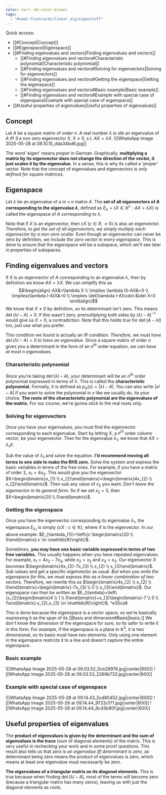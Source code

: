 ```yaml
---
color: var(--mk-color-brown)
tags:
  - "#sem2-flashcards/linear_alg/eigenstuff"
---
```

Quick access:
- [[#Concept|Concept]]
- [[#Eigenspace|Eigenspace]]
- [[#Finding eigenvalues and vectors|Finding eigenvalues and vectors]]
	- [[#Finding eigenvalues and vectors#Characteristic polynomial|Characteristic polynomial]]
	- [[#Finding eigenvalues and vectors#Solving for eigenvectors|Solving for eigenvectors]]
	- [[#Finding eigenvalues and vectors#Getting the eigenspace|Getting the eigenspace]]
	- [[#Finding eigenvalues and vectors#Basic example|Basic example]]
	- [[#Finding eigenvalues and vectors#Example with special case of eigenspace|Example with special case of eigenspace]]
- [[#Useful properties of eigenvalues|Useful properties of eigenvalues]]

## Concept
Let $A$ be a square matrix of order $n$. A real number $\lambda$ is stb an eigenvalue of $A$ iff $\exists$ a non zero eigenvector $X$, $X\ne 0$, s.t. $AX=\lambda X$.
![[WhatsApp Image 2025-05-28 at 08.10.15_dda34bd6.jpg]]

The word 'eigen' means *proper* in German. Graphically, **multiplying a matrix by its eigenvector does not change the direction of the vector, it just scales it by the eigenvalue.** In a sense, this is why its called a 'proper' vector. Note that the concept of eigenvalues and eigenvectors is *only defined for square matrices.*

## Eigenspace
Let $\lambda$ be an eigenvalue of a $m\times n$ matrix $A$. The **set of all eigenvectors of $A$ corresponding to the eigenvalue $\lambda$**, defined as $E_{\lambda} = \{X \in \mathbb{R}^{n}: AX=\lambda X\}$ is called the eigenspace of $A$ corresponding to $\lambda$.

Note that if $X$ is an eigenvector, then $cX$ ($c \in R, \ne 0$) is also an eigenvector. Therefore, *to get the set of all eigenvectors, we simply multiply each eigenvector by a non-zero scalar.* Even though an eigenvector can never be zero by definition, *we include the zero vector in every eigenspace.* This is done to ensure that the eigenspace will be a subspace, which we'll see later in properties of subspaces. 

## Finding eigenvalues and vectors
If $X$ is an eigenvector of $A$ corresponding to an eigenvalue $\lambda$, then by definition we know $AX=\lambda X$. We can simplify this as
$$\begin{align}
AX&=\lambda X \\
\implies \lambda IX-AX&=0 \\
\implies(\lambda I-A)X&=0 \\ 
\implies \det(\lambda I-A)\cdot &\det X=0
\end{align}$$
We know that $X\ne 0$ by definition, so its determinant isn't zero. This means $\det(\lambda I-A)=0$. If this wasn't zero, premultiplying both sides by $(\lambda I-A)^{-1}$ would give us $X=0$, a contradiction. Note that this holds true for $\det(A-\lambda I)$ too, just use what you prefer.

This condition we found is actually an iff condition. *Therefore, we must have $\det(\lambda I-A)=0$ to have an eigenvalue.* Since a square matrix of order $n$ gives you a determinant in the form of an $n^{th}$ order equation, *we can have at most $n$ eigenvalues.* 

### Characteristic polynomial
Since you're taking $\det(\lambda I-A)$, your determinant will be an $n^{th}$ order polynomial expressed in terms of $\lambda$. This is called the **characteristic polynomial.** Formally, it is defined as $p_{A}(x)=|\lambda I-A|$. You can also write $|xI-A|$ if you want to solve the polynomial in $x$ like we usually do, its your choice. **The roots of the characteristic polynomial are the eigenvalues of the matrix.** For our course, we're gonna stick to the real roots only.

### Solving for eigenvectors
Once you have your eigenvalues, you must find the eigenvector corresponding to each eigenvalue. Start by letting $X$, a $n^{th}$ order column vector, be your eigenvector. Then for the eigenvalue $\lambda_{1}$, we know that $AX=\lambda_{1}X$.

Sub the value of $\lambda_{1}$ and solve the equation. **I'd recommend moving all terms to one side to make the RHS zero.** Solve the system and express the basic variables in terms of the free ones. For example, if you have a matrix of order 2, $x_{1}=4x_{2}$. This would give you the eigenvector $X=\begin{bmatrix}x_{1} \\ x_{2}\end{bmatrix}=\begin{bmatrix}4x_{2} \\ x_{2}\end{bmatrix}$. Then sub any value of $x_{2}$ you want. *Don't leave the eigenvector in its general form.* So if we set $x_{2}=5$, then $X=\begin{bmatrix}20 \\ 5\end{bmatrix}$.

### Getting the eigenspace
Once you have the eigenvector corresponding its eigenvalue $\lambda_{1}$, the eigenspace $E_{\lambda_{1}}$ is simply $\{cX:c\in \mathbb{R}\}$, where $X$ is the eigenvector. In our above example: $E_{\lambda_{1}}=\left\{c \begin{bmatrix}20 \\ 5\end{bmatrix}:c \in \mathbb{R}\right\}$.

Sometimes, **you may have one basic variable expressed in terms of two free variables.** This usually happens when you have repeated eigenvalues. For example, $x_{1}=4x_{2}-7x_{3}$, while $x_{2}=x_{2}$ and $x_{3}=x_{3}$. Our eigenvector $X$ becomes $\begin{bmatrix}4x_{2}-7x_{3} \\ x_{2} \\ x_{3}\end{bmatrix}$. Sub values and get a specific eigenvector as usual. *But when you write the eigenspace for this, we must express this as a linear combination of two vectors.* Therefore, we rewrite this as $\begin{bmatrix}4x_{2} \\ x_{2} \\ 0\end{bmatrix}+\begin{bmatrix}-7x_{3} \\ 0 \\ x_{3}\end{bmatrix}$. Our eigenspace can then be written as $E_{\lambda}=\left\{x_{2}\begin{bmatrix}4 \\ 1 \\ 0\end{bmatrix}+x_{3}\begin{bmatrix}-7 \\ 0 \\ 1\end{bmatrix}:x_{2},x_{3} \in \mathbb{R}\right\}$. ^e35ca8

This is done because the eigenspace is a vector space, so we're basically expressing it as the span of its [[Basis and dimension#Basis|basis.]] We don't know the dimension of the eigenspace for sure, so its safer to write it in this form. For example, if the eigenspace is a plane in $\mathbb{R}^{3}$, it is two dimensional, so its basis must have two elements. Only using one element in the eigenspace restricts it to a line and doesn't capture the entire eigenspace.

### Basic example
![[WhatsApp Image 2025-05-28 at 09.03.52_5ce29978.jpg|center|600]]
![[WhatsApp Image 2025-05-28 at 09.03.53_2269b733.jpg|center|600]]

### Example with special case of eigenspace
![[WhatsApp Image 2025-05-28 at 09.14.43_5cd80452.jpg|center|600]]
![[WhatsApp Image 2025-05-28 at 09.14.44_9722c171.jpg|center|600]]
![[WhatsApp Image 2025-05-28 at 09.14.44_8cd3b80f.jpg|center|600]]

## Useful properties of eigenvalues
The **product of eigenvalues is given by the determinant and the sum of eigenvalues is the trace** (sum of diagonal elements) of the matrix. This is very useful in rechecking your work and in some proof questions. This result also tells us that *zero is an eigenvalue iff determinant is zero,* as determinant being zero means the product of eigenvalues is zero, which means at least one eigenvalue must necessarily be zero.

**The eigenvalues of a triangular matrix as its diagonal elements.** This is true because when finding $\det(\lambda I-A)$, most of the terms will become zero (because a triangular matrix has many zeros), leaving us with just the diagonal elements as roots.

